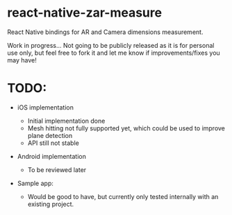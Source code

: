 # react-native-zar-measure

React Native bindings for AR and Camera dimensions measurement.


Work in progress... Not going to be publicly released as it is for personal use only, but feel free to fork it and let me know if improvements/fixes you may have!

# TODO:
- iOS implementation
  - Initial implementation done
  - Mesh hitting not fully supported yet, which could be used to improve plane detection
  - API still not stable

- Android implementation
  - To be reviewed later

- Sample app:
  - Would be good to have, but currently only tested internally with an existing project.
